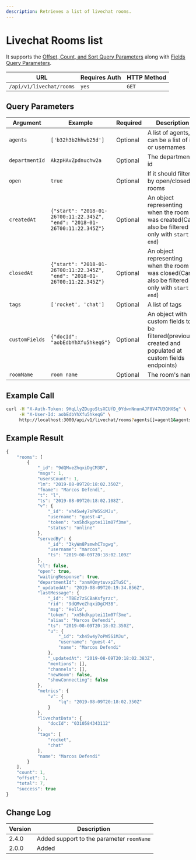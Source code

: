```yaml
---
description: Retrieves a list of livechat rooms.
---
```


# Livechat Rooms list

It supports the [Offset, Count, and Sort Query Parameters](../pagination.md) along with [Fields Query Parameters](../query-and-fields-info.md).

| URL                      | Requires Auth | HTTP Method |
| ------------------------ | ------------- | ----------- |
| `/api/v1/livechat/rooms` | `yes`         | `GET`       |

## Query Parameters

| Argument       | Example                                                                    | Required | Description                                                                                              |
| -------------- | -------------------------------------------------------------------------- | -------- | -------------------------------------------------------------------------------------------------------- |
| `agents`       | `['b32h3b2hhwb25d']`                                                       | Optional | A list of agents, can be a list of ids or usernames                                                      |
| `departmentId` | `AkzpHAvZpdnuchw2a`                                                        | Optional | The department's id                                                                                      |
| `open`         | `true`                                                                     | Optional | If it should filter by open/closed rooms                                                                 |
| `createdAt`    | `{"start": "2018-01-26T00:11:22.345Z", "end": "2018-01-26T00:11:22.345Z"}` | Optional | An object representing when the room was created(Can also be filtered only with `start` or `end`)        |
| `closedAt`     | `{"start": "2018-01-26T00:11:22.345Z", "end": "2018-01-26T00:11:22.345Z"}` | Optional | An object representing when the room was closed(Can also be filtered only with `start` or `end`)         |
| `tags`         | `['rocket', 'chat']`                                                       | Optional | A list of tags                                                                                           |
| `customFields` | `{"docId": "aobEdbYhXfu5hkeqG"}`                                           | Optional | An object with custom fields to be filtered(previously created and populated at custom fields endpoints) |
| `roomName`     | `room name`                                                                | Optional | The room's name                                                                                          |

## Example Call

```bash
curl -H "X-Auth-Token: 9HqLlyZOugoStsXCUfD_0YdwnNnunAJF8V47U3QHXSq" \
     -H "X-User-Id: aobEdbYhXfu5hkeqG" \
     http://localhost:3000/api/v1/livechat/rooms?agents[]=agent1&agents[]=agent2&departamentId=123&open=true&createdAt={"start": "2018-01-26T00:11:22.345Z", "end": "2018-01-26T00:11:22.345Z"}&closedAt={"start": "2018-01-26T00:11:22.345Z", "end": "2018-01-26T00:11:22.345Z"}&tags[]=rocket&customFields={"docId": "031041"}&count=3&offset=1&sort={"_updatedAt": 1}&fields={"msgs": 1}&roomName=test
```

## Example Result

```javascript
{
    "rooms": [
        {
            "_id": "9dQMveZhqxiDgCM3B",
            "msgs": 1,
            "usersCount": 1,
            "lm": "2019-08-09T20:18:02.350Z",
            "fname": "Marcos Defendi",
            "t": "l",
            "ts": "2019-08-09T20:18:02.108Z",
            "v": {
                "_id": "xh45w4y7oPW5SiMJu",
                "username": "guest-4",
                "token": "xn5hdkyptei11m07f3me",
                "status": "online"
            },
            "servedBy": {
                "_id": "3kyWm8PsmwhC7xgwg",
                "username": "marcos",
                "ts": "2019-08-09T20:18:02.109Z"
            },
            "cl": false,
            "open": true,
            "waitingResponse": true,
            "departmentId": "xnmXQmytuvxp2TuSC",
            "_updatedAt": "2019-08-09T20:19:34.856Z",
            "lastMessage": {
                "_id": "TBEz7zSCBaKsfyrzc",
                "rid": "9dQMveZhqxiDgCM3B",
                "msg": "Hello",
                "token": "xn5hdkyptei11m07f3me",
                "alias": "Marcos Defendi",
                "ts": "2019-08-09T20:18:02.350Z",
                "u": {
                    "_id": "xh45w4y7oPW5SiMJu",
                    "username": "guest-4",
                    "name": "Marcos Defendi"
                },
                "_updatedAt": "2019-08-09T20:18:02.383Z",
                "mentions": [],
                "channels": [],
                "newRoom": false,
                "showConnecting": false
            },
            "metrics": {
                "v": {
                    "lq": "2019-08-09T20:18:02.350Z"
                }
            },
            "livechatData": {
                "docId": "0310584343112"
            },
            "tags": [
                "rocket",
                "chat"
            ],
            "name": "Marcos Defendi"
        }
    ],
    "count": 1,
    "offset": 1,
    "total": 7,
    "success": true
}
```

## Change Log

| Version | Description                               |
| ------- | ----------------------------------------- |
| 2.4.0   | Added support to the parameter `roomName` |
| 2.0.0   | Added                                     |

